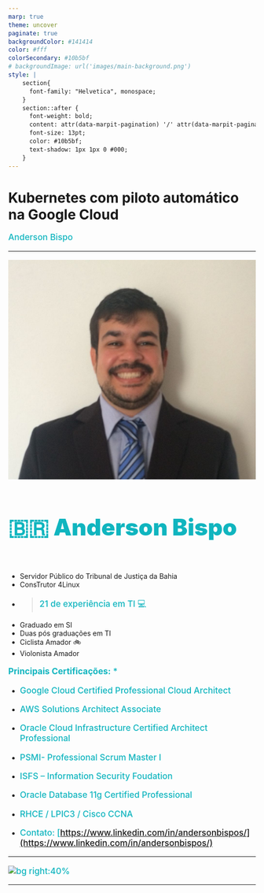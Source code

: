 ```yaml
---
marp: true
theme: uncover
paginate: true
backgroundColor: #141414
color: #fff
colorSecondary: #10b5bf
# backgroundImage: url('images/main-background.png')
style: |
    section{
      font-family: "Helvetica", monospace;
    }
    section::after {
      font-weight: bold;
      content: attr(data-marpit-pagination) '/' attr(data-marpit-pagination-total);
      font-size: 13pt;
      color: #10b5bf;
      text-shadow: 1px 1px 0 #000;
    }    
---
```

<style scoped>
  h2 {
    font-size: 40pt;
    list-style-type: circle;
    font-weight: 900;
    color: #fff
  }
  p {
    font-size: 20pt;
    font-weight: bold;
    list-style-type: circle;
    font-weight: 500;
    color: #10b5bf
  }
</style>

# **Kubernetes com piloto automático na Google Cloud**

Anderson Bispo

---

<style scoped>
  h4 {
    font-size: 35pt;
    list-style-type: circle;
    font-weight: 900;
    color: #10b5bf
  }
  p {
    font-size: 13pt;
  }
  {
   font-size: 28px;
  }
  img[alt~="center"] {
    display: block;
    margin: 0 auto;
  }

</style>

<!-- _paginate: false -->

![bg right:40%](./images/perfil.jpeg)

#### 🇧🇷 Anderson Bispo

* Servidor Público do Tribunal de Justiça da Bahia
* ConsTrutor 4Linux
* >21 de experiência em TI 💻
* Graduado em SI
* Duas pós graduações em TI
* Ciclista Amador 🚲
* Violonista Amador 

**Principais Certificações:**
* 
* Google Cloud Certified Professional Cloud Architect
* AWS Solutions Architect Associate
* Oracle Cloud Infrastructure Certified Architect Professional
* PSMI- Professional Scrum Master I
* ISFS – Information Security Foudation
* Oracle Database 11g Certified Professional
* RHCE / LPIC3 / Cisco CCNA

* Contato: [https://www.linkedin.com/in/andersonbispos/](https://www.linkedin.com/in/andersonbispos/)

---

![bg right:40%](https://thecloudgirl.dev/images/CloudBuild.jpg)

---